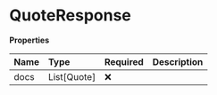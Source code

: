 # QuoteResponse

**Properties**

| Name | Type        | Required | Description |
| :--- | :---------- | :------- | :---------- |
| docs | List[Quote] | ❌       |             |

<!-- This file was generated by liblab | https://liblab.com/ -->
